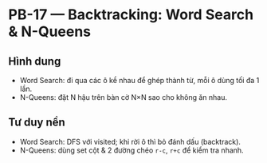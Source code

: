 # PB-17 — Backtracking: Word Search & N-Queens

## Hình dung
- Word Search: đi qua các ô kề nhau để ghép thành từ, mỗi ô dùng tối đa 1 lần.
- N-Queens: đặt N hậu trên bàn cờ N×N sao cho không ăn nhau.

## Tư duy nền
- Word Search: DFS với visited; khi rời ô thì bỏ đánh dấu (backtrack).
- N-Queens: dùng set cột & 2 đường chéo `r-c`, `r+c` để kiểm tra nhanh.
